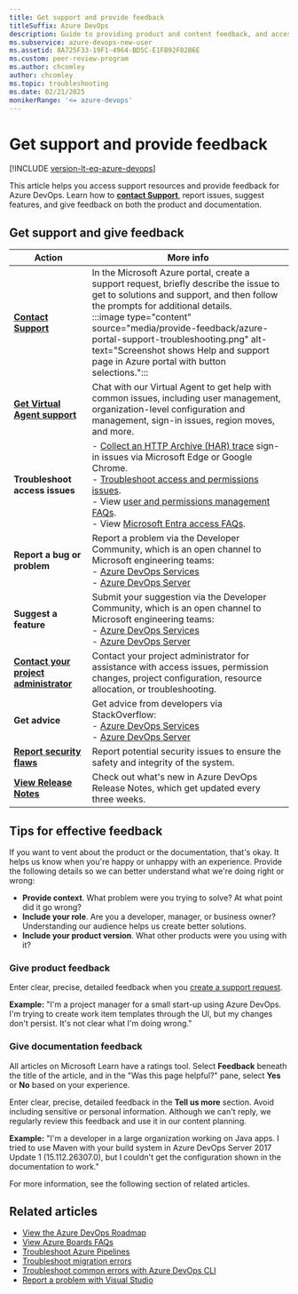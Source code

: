 ```yaml
---
title: Get support and provide feedback
titleSuffix: Azure DevOps
description: Guide to providing product and content feedback, and accessing support resources in Azure DevOps.
ms.subservice: azure-devops-new-user
ms.assetid: 8A725F33-19F1-4964-BD5C-E1FB92F02B6E
ms.custom: peer-review-program
ms.author: chcomley
author: chcomley
ms.topic: troubleshooting
ms.date: 02/21/2025
monikerRange: '<= azure-devops'
---
```


# Get support and provide feedback

[!INCLUDE [version-lt-eq-azure-devops](../includes/version-lt-eq-azure-devops.md)]

This article helps you access support resources and provide feedback for Azure DevOps. Learn how to [**contact Support**](https://azure.microsoft.com/support/create-ticket/), report issues, suggest features, and give feedback on both the product and documentation.

## Get support and give feedback

| Action | More info |
|---------|---------|
| [**Contact Support**](https://azure.microsoft.com/support/create-ticket/) | In the Microsoft Azure portal, create a support request, briefly describe the issue to get to solutions and support, and then follow the prompts for additional details.<br>:::image type="content" source="media/provide-feedback/azure-portal-support-troubleshooting.png" alt-text="Screenshot shows Help and support page in Azure portal with button selections."::: |
| [**Get Virtual Agent support**](https://go.microsoft.com/fwlink/?linkid=2160944) | Chat with our Virtual Agent to get help with common issues, including user management, organization-level configuration and management, sign-in issues, region moves, and more. |
|**Troubleshoot access issues** |- [Collect an HTTP Archive (HAR) trace](capture-browser-trace.md) sign-in issues via Microsoft Edge or Google Chrome.<br>- [Troubleshoot access and permissions issues](../organizations/security/troubleshoot-permissions.md).<br>- View [user and permissions management FAQs](../organizations/accounts/faq-user-and-permissions-management.yml).<br>- View [Microsoft Entra access FAQs](../organizations/accounts/faq-azure-access.yml).|
| **Report a bug or problem** | Report a problem via the Developer Community, which is an open channel to Microsoft engineering teams:<br>- [Azure DevOps Services](https://developercommunity.visualstudio.com/AzureDevOps)<br>- [Azure DevOps Server](https://developercommunity.visualstudio.com/AzureDevOpsServerTFS) |
| **Suggest a feature**|  Submit your suggestion via the Developer Community, which is an open channel to Microsoft engineering teams:<br>- [Azure DevOps Services](https://developercommunity.visualstudio.com/AzureDevOps)<br>- [Azure DevOps Server](https://developercommunity.visualstudio.com/AzureDevOpsServerTFS) |
|[**Contact your project administrator**](../organizations/security/look-up-project-administrators.md) | Contact your project administrator for assistance with access issues, permission changes, project configuration, resource allocation, or troubleshooting. |
| **Get advice** | Get advice from developers via StackOverflow:<br>- [Azure DevOps Services](https://stackoverflow.com/questions/tagged/vsts)<br>- [Azure DevOps Server](https://stackoverflow.com/questions/tagged/tfs) |
| [**Report security flaws**](https://www.microsoft.com/msrc/faqs-report-an-issue?rtc=1) | Report potential security issues to ensure the safety and integrity of the system. |
| [**View Release Notes**](/azure/devops/release-notes/features-timeline-released) | Check out what's new in Azure DevOps Release Notes, which get updated every three weeks. |

## Tips for effective feedback

If you want to vent about the product or the documentation, that's okay. It helps us know when you're happy or unhappy with an experience. Provide the following details so we can better understand what we're doing right or wrong:

* **Provide context**. What problem were you trying to solve? At what point did it go wrong?
* **Include your role**. Are you a developer, manager, or business owner? Understanding our audience helps us create better solutions.
* **Include your product version**. What other products were you using with it?

### Give product feedback

Enter clear, precise, detailed feedback when you [create a support request](https://azure.microsoft.com/support/create-ticket/).

**Example:** "I'm a project manager for a small start-up using Azure DevOps. I'm trying to create work item templates through the UI, but my changes don't persist. It's not clear what I'm doing wrong."

### Give documentation feedback

All articles on Microsoft Learn have a ratings tool. Select **Feedback** beneath the title of the article, and in the "Was this page helpful?" pane, select **Yes** or **No** based on your experience.

Enter clear, precise, detailed feedback in the **Tell us more** section. Avoid including sensitive or personal information. Although we can't reply, we regularly review this feedback and use it in our content planning.

**Example:** "I'm a developer in a large organization working on Java apps. I tried to use Maven with your build system in Azure DevOps Server 2017 Update 1 (15.112.26307.0), but I couldn't get the configuration shown in the documentation to work."

For more information, see the following section of related articles.

## Related articles

* [View the Azure DevOps Roadmap](/azure/devops/release-notes/features-timeline)
* [View Azure Boards FAQs](../boards/faqs.yml)
* [Troubleshoot Azure Pipelines](../pipelines/troubleshooting/troubleshooting.md)
* [Troubleshoot migration errors](../migrate/migration-troubleshooting.md)
* [Troubleshoot common errors with Azure DevOps CLI](../cli/troubleshooting.md)
* [Report a problem with Visual Studio](/visualstudio/ide/how-to-report-a-problem-with-visual-studio-2017)
